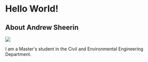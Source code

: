 # Hello World! 

## About Andrew Sheerin
![](NRS_528_Sheerin/images/me.jpg)

I am a Master's student in the Civil and Environmental Engineering Department. 

